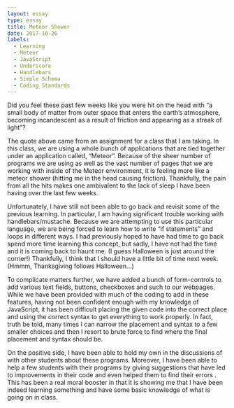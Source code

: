 ```yaml
---
layout: essay
type: essay
title: Meteor Shower
date: 2017-10-26
labels:
  - Learning
  - Meteor
  - JavaScript
  - Underscore
  - Handlebars
  - Simple Schema
  - Coding Standards
---
```

<p> 
Did you feel these past few weeks like you were hit on the head with “a small body of matter from outer space that enters the earth’s atmosphere, becoming incandescent as a result of friction and appearing as a streak of light”?</p>
<p>
The quote above came from an assignment for a class that I am taking.  In this class, we are using a whole bunch of applications that are tied together under an application called, “Meteor”.  Because of the sheer number of programs we are using as well as the vast number of pages that we are working with inside of the Meteor environment, it is feeling more like a meteor shower (hitting me in the head causing friction).  Thankfully, the pain from all the hits makes one ambivalent to the lack of sleep I have been having over the last few weeks.
</p>
<p>
Unfortunately, I have still not been able to go back and revisit some of the previous learning.  In particular, I am having significant trouble working with handlebars/mustache.  Because we are attempting to use this particular language, we are being forced to learn how to write “if statements” and loops in different ways.  I had previously hoped to have had time to go back spend more time learning this concept, but sadly, I have not had the time and it is coming back to haunt me.  (I guess Halloween is just around the corner!)  Thankfully, I think that I should have a little bit of time next week.  (Hmmm, Thanksgiving follows Halloween…)  
</p>
<p>
To complicate matters further, we have added a bunch of form-controls to add various text fields, buttons, checkboxes and such to our webpages.  While we have been provided with much of the coding to add in these features, having not been confident enough with my knowledge of JavaScript, it has been difficult placing the given code into the correct place and using the correct syntax to get everything to work properly.  In fact, truth be told, many times I can narrow the placement and syntax to a few smaller choices and then I resort to brute force to find where the final placement and syntax should be.
</p>
<p>
On the positive side, I have been able to hold my own in the discussions of with other students about these programs.  Moreover, I have been able to help a few students with their programs by giving suggestions that have led to improvements in their code and even helped them to find their errors .  This has been a real moral booster in that it is showing me that I have been indeed learning something and have some basic knowledge of what is going on in class.
</p>
